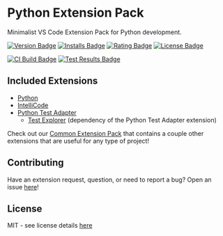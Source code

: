 # Python Extension Pack
Minimalist VS Code Extension Pack for Python development. 

[![Version Badge][version-badge]][ext-url]
[![Installs Badge][installs-badge]][ext-url]
[![Rating Badge][rating-badge]][ext-url]
[![License Badge][license-badge]][license-url]  

[![CI Build Badge][ci-badge]][ci-pipeline-url]
[![Test Results Badge][tests-badge]][ci-pipeline-url]

## Included Extensions

* [Python][python-ext-url]
* [IntelliCode][intellicode-ext-url]
* [Python Test Adapter][python-test-adapter-ext-url]
  * [Test Explorer][test-explorer-ext-url] (dependency of the Python Test Adapter extension)

Check out our [Common Extension Pack][common-ext-pack-url] that contains a couple other extensions that are useful for any type of project!

## Contributing
Have an extension request, question, or need to report a bug? Open an issue [here][open-issue-url]!

## License
MIT - see license details [here][license-url] 

[license-url]: https://github.com/swellaby/vscode-python-pack/blob/master/LICENSE
[contributing-doc-url]: https://github.com/swellaby/vscode-python-pack/blob/master/.github/CONTRIBUTING.md
[license-badge]: https://img.shields.io/github/license/swellaby/vscode-python-pack.svg?style=flat-square&color=blue
[ci-badge]: https://img.shields.io/azure-devops/build/swellaby/opensource/46/master.svg?style=flat-square
[ci-pipeline-url]: https://dev.azure.com/swellaby/OpenSource/_build?definitionId=46
[tests-badge]: https://img.shields.io/azure-devops/tests/swellaby/opensource/46/master.svg?style=flat-square
[installs-badge]: https://img.shields.io/vscode-marketplace/d/swellaby.python-pack.svg?style=flat-square
[version-badge]: https://img.shields.io/vscode-marketplace/v/swellaby.python-pack.svg?style=flat-square&label=marketplace
[rating-badge]: https://img.shields.io/vscode-marketplace/r/swellaby.python-pack.svg?style=flat-square
[ext-url]: https://marketplace.visualstudio.com/items?itemName=swellaby.python-pack
[common-ext-pack-url]: https://marketplace.visualstudio.com/items?itemName=swellaby.common-pack
[open-issue-url]: https://github.com/swellaby/vscode-python-pack/issues/new/choose
[python-ext-url]: https://marketplace.visualstudio.com/items?itemName=ms-python.python
[intellicode-ext-url]:https://marketplace.visualstudio.com/items?itemName=VisualStudioExptTeam.vscodeintellicode
[python-test-adapter-ext-url]: https://marketplace.visualstudio.com/items?itemName=LittleFoxTeam.vscode-python-test-adapter
[test-explorer-ext-url]: https://marketplace.visualstudio.com/items?itemName=hbenl.vscode-test-explorer

